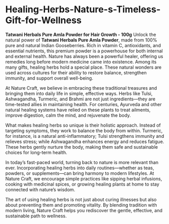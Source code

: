 # Healing-Herbs-Nature-s-Timeless-Gift-for-Wellness
**Tatwani Herbals Pure Amla Powder for Hair Growth - 100g** Unlock the natural power of **Tatwani Herbals Pure Amla Powder**, made from 100% pure and natural Indian Gooseberries. Rich in vitamin C, antioxidants, and essential nutrients, this premium powder is a powerhouse for both internal and external health. Nature has always been a powerful healer, offering us remedies long before modern medicine came into existence. Among its many gifts, healing herbs hold a special place. These natural wonders are used across cultures for their ability to restore balance, strengthen immunity, and support overall well-being.

At Nature Craft, we believe in embracing these traditional treasures and bringing them into daily life in simple, effective ways. Herbs like Tulsi, Ashwagandha, Turmeric, and Brahmi are not just ingredients—they are time-tested allies in maintaining health. For centuries, Ayurveda and other natural healing systems have relied on these plants to treat ailments, improve digestion, calm the mind, and rejuvenate the body.

What makes healing herbs so unique is their holistic approach. Instead of targeting symptoms, they work to balance the body from within. Turmeric, for instance, is a natural anti-inflammatory; Tulsi strengthens immunity and relieves stress; while Ashwagandha enhances energy and reduces fatigue. These herbs gently nurture the body, making them safe and sustainable choices for long-term health.

In today’s fast-paced world, turning back to nature is more relevant than ever. Incorporating healing herbs into daily routines—whether as teas, powders, or supplements—can bring harmony to modern lifestyles. At Nature Craft, we encourage simple practices like sipping herbal infusions, cooking with medicinal spices, or growing healing plants at home to stay connected with nature’s wisdom.

The art of using healing herbs is not just about curing illnesses but also about preventing them and promoting vitality. By blending tradition with modern living, Nature Craft helps you rediscover the gentle, effective, and sustainable path to wellness.
